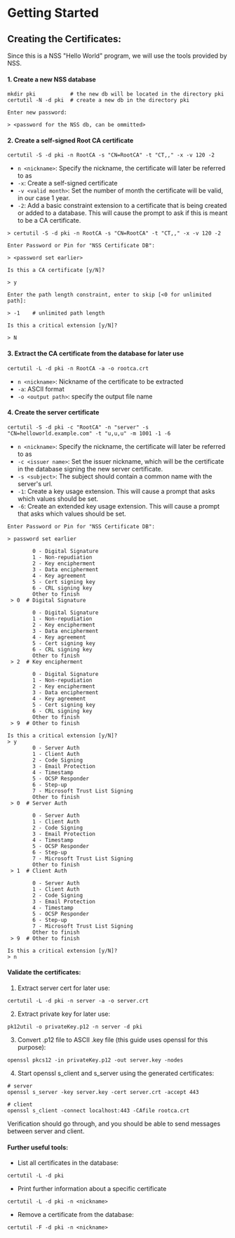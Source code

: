 # Getting Started

## Creating the Certificates:
Since this is a NSS "Hello World" program, we will use the tools provided by NSS.

#### 1. Create a new NSS database
```shell
mkdir pki           # the new db will be located in the directory pki
certutil -N -d pki  # create a new db in the directory pki
```

```
Enter new password:

> <password for the NSS db, can be ommitted>
```


#### 2. Create a self-signed Root CA certificate
```shell
certutil -S -d pki -n RootCA -s "CN=RootCA" -t "CT,," -x -v 120 -2
```

- `n <nickname>`: Specify the nickname, the certificate will later be referred to as
- `-x`: Create a self-signed certificate
- `-v <valid month>`: Set the number of month the certificate will be valid, in our case 1 year.
- `-2`: Add a basic constraint extension to a certificate that is being created or added to a database.
This will cause the prompt to ask if this is meant to be a CA certificate.

```
> certutil -S -d pki -n RootCA -s "CN=RootCA" -t "CT,," -x -v 120 -2

Enter Password or Pin for "NSS Certificate DB":

> <password set earlier>

Is this a CA certificate [y/N]?

> y

Enter the path length constraint, enter to skip [<0 for unlimited path]:

> -1    # unlimited path length

Is this a critical extension [y/N]?

> N
```

#### 3. Extract the CA certificate from the database for later use

```shell
certutil -L -d pki -n RootCA -a -o rootca.crt
```

- `n <nickname>`: Nickname of the certificate to be extracted
- `-a`: ASCII format
- `-o <output path>`: specify the output file name

#### 4. Create the server certificate

```shell
certutil -S -d pki -c "RootCA" -n "server" -s "CN=helloworld.example.com" -t "u,u,u" -m 1001 -1 -6
```

- `n <nickname>`: Specify the nickname, the certificate will later be referred to as
- `-c <issuer name>`: Set the issuer nickname, which will be the certificate in the database signing the new server certificate.
- `-s <subject>`: The subject should contain a common name with the server's url.
- `-1`: Create a key usage extension. This will cause a prompt that asks which values should be set.
- `-6`: Create an extended key usage extension. This will cause a prompt that asks which values should be set.

```
Enter Password or Pin for "NSS Certificate DB":

> password set earlier

		0 - Digital Signature
		1 - Non-repudiation
		2 - Key encipherment
		3 - Data encipherment
		4 - Key agreement
		5 - Cert signing key
		6 - CRL signing key
		Other to finish
 > 0  # Digital Signature
 
		0 - Digital Signature
		1 - Non-repudiation
		2 - Key encipherment
		3 - Data encipherment
		4 - Key agreement
		5 - Cert signing key
		6 - CRL signing key
		Other to finish
 > 2  # Key encipherment
 
		0 - Digital Signature
		1 - Non-repudiation
		2 - Key encipherment
		3 - Data encipherment
		4 - Key agreement
		5 - Cert signing key
		6 - CRL signing key
		Other to finish
 > 9  # Other to finish
 
Is this a critical extension [y/N]?
> y
		0 - Server Auth
		1 - Client Auth
		2 - Code Signing
		3 - Email Protection
		4 - Timestamp
		5 - OCSP Responder
		6 - Step-up
		7 - Microsoft Trust List Signing
		Other to finish
 > 0  # Server Auth
 
		0 - Server Auth
		1 - Client Auth
		2 - Code Signing
		3 - Email Protection
		4 - Timestamp
		5 - OCSP Responder
		6 - Step-up
		7 - Microsoft Trust List Signing
		Other to finish
 > 1  # Client Auth
 
		0 - Server Auth
		1 - Client Auth
		2 - Code Signing
		3 - Email Protection
		4 - Timestamp
		5 - OCSP Responder
		6 - Step-up
		7 - Microsoft Trust List Signing
		Other to finish
 > 9  # Other to finish
 
Is this a critical extension [y/N]?
> n
```

#### Validate the certificates:

1. Extract server cert for later use:

```shell
certutil -L -d pki -n server -a -o server.crt
```

2. Extract private key for later use:

```shell
pk12util -o privateKey.p12 -n server -d pki
```

3. Convert .p12 file to ASCII .key file (this guide uses openssl for this purpose):

```shell
openssl pkcs12 -in privateKey.p12 -out server.key -nodes
```

4. Start openssl s_client and s_server using the generated certificates:

```shell
# server
openssl s_server -key server.key -cert server.crt -accept 443
```

```shell
# client
openssl s_client -connect localhost:443 -CAfile rootca.crt
```

Verification should go through, and you should be able to send messages between server and client.

#### Further useful tools:

- List all certificates in the database:

```shell
certutil -L -d pki
```

- Print further information about a specific certificate
```shell
certutil -L -d pki -n <nickname>
```

- Remove a certificate from the database:

```shell
certutil -F -d pki -n <nickname>
```
